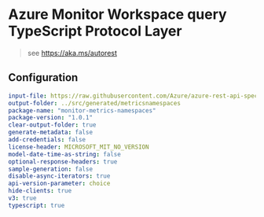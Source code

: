 # Azure Monitor Workspace query TypeScript Protocol Layer

> see https://aka.ms/autorest

## Configuration

```yaml
input-file: https://raw.githubusercontent.com/Azure/azure-rest-api-specs/blob/dba6ed1f03bda88ac6884c0a883246446cc72495/specification/monitor/resource-manager/Microsoft.Insights/preview/2017-12-01-preview/metricNamespaces_API.json
output-folder: ../src/generated/metricsnamespaces
package-name: "monitor-metrics-namespaces"
package-version: "1.0.1"
clear-output-folder: true
generate-metadata: false
add-credentials: false
license-header: MICROSOFT_MIT_NO_VERSION
model-date-time-as-string: false
optional-response-headers: true
sample-generation: false
disable-async-iterators: true
api-version-parameter: choice
hide-clients: true
v3: true
typescript: true
```